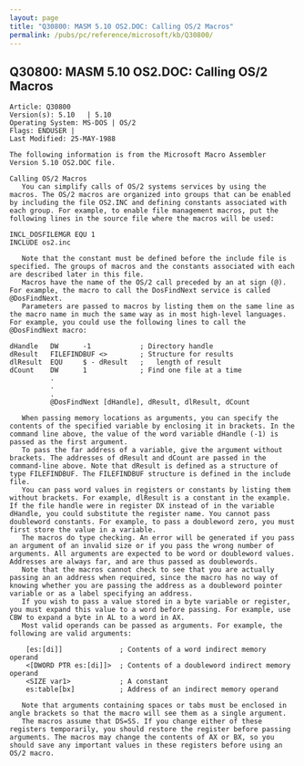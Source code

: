 ```yaml
---
layout: page
title: "Q30800: MASM 5.10 OS2.DOC: Calling OS/2 Macros"
permalink: /pubs/pc/reference/microsoft/kb/Q30800/
---
```


## Q30800: MASM 5.10 OS2.DOC: Calling OS/2 Macros

	Article: Q30800
	Version(s): 5.10   | 5.10
	Operating System: MS-DOS | OS/2
	Flags: ENDUSER |
	Last Modified: 25-MAY-1988
	
	The following information is from the Microsoft Macro Assembler
	Version 5.10 OS2.DOC file.
	
	Calling OS/2 Macros
	   You can simplify calls of OS/2 systems services by using the
	macros. The OS/2 macros are organized into groups that can be enabled
	by including the file OS2.INC and defining constants associated with
	each group. For example, to enable file management macros, put the
	following lines in the source file where the macros will be used:
	
	INCL_DOSFILEMGR EQU 1
	INCLUDE os2.inc
	
	   Note that the constant must be defined before the include file is
	specified. The groups of macros and the constants associated with each
	are described later in this file.
	   Macros have the name of the OS/2 call preceded by an at sign (@).
	For example, the macro to call the DosFindNext service is called
	@DosFindNext.
	   Parameters are passed to macros by listing them on the same line as
	the macro name in much the same way as in most high-level languages.
	For example, you could use the following lines to call the
	@DosFindNext macro:
	
	dHandle   DW      -1            ; Directory handle
	dResult   FILEFINDBUF <>        ; Structure for results
	dlResult  EQU     $ - dResult   ;   length of result
	dCount    DW      1             ; Find one file at a time
	          .
	          .
	          .
	          @DosFindNext [dHandle], dResult, dlResult, dCount
	
	   When passing memory locations as arguments, you can specify the
	contents of the specified variable by enclosing it in brackets. In the
	command line above, the value of the word variable dHandle (-1) is
	passed as the first argument.
	   To pass the far address of a variable, give the argument without
	brackets. The addresses of dResult and dCount are passed in the
	command-line above. Note that dResult is defined as a structure of
	type FILEFINDBUF. The FILEFINDBUF structure is defined in the include
	file.
	   You can pass word values in registers or constants by listing them
	without brackets. For example, dlResult is a constant in the example.
	If the file handle were in register DX instead of in the variable
	dHandle, you could substitute the register name. You cannot pass
	doubleword constants. For example, to pass a doubleword zero, you must
	first store the value in a variable.
	   The macros do type checking. An error will be generated if you pass
	an argument of an invalid size or if you pass the wrong number of
	arguments. All arguments are expected to be word or doubleword values.
	Addresses are always far, and are thus passed as doublewords.
	   Note that the macros cannot check to see that you are actually
	passing an an address when required, since the macro has no way of
	knowing whether you are passing the address as a doubleword pointer
	variable or as a label specifying an address.
	   If you wish to pass a value stored in a byte variable or register,
	you must expand this value to a word before passing. For example, use
	CBW to expand a byte in AL to a word in AX.
	   Most valid operands can be passed as arguments. For example, the
	following are valid arguments:
	
	    [es:[di]]              ; Contents of a word indirect memory operand
	    <[DWORD PTR es:[di]]>  ; Contents of a doubleword indirect memory operand
	    <SIZE var1>            ; A constant
	    es:table[bx]           ; Address of an indirect memory operand
	
	   Note that arguments containing spaces or tabs must be enclosed in
	angle brackets so that the macro will see them as a single argument.
	   The macros assume that DS=SS. If you change either of these
	registers temporarily, you should restore the register before passing
	arguments. The macros may change the contents of AX or BX, so you
	should save any important values in these registers before using an
	OS/2 macro.
